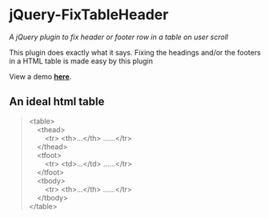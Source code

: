 # jQuery-FixTableHeader
_A jQuery plugin to fix header or footer row in a table on user scroll_

This plugin does exactly what it says. Fixing the headings and/or the footers in a HTML table is made easy by this plugin

View a demo **<a href='#'>here</a></h4>**.

## An ideal html table

>&lt;table&gt;<br/>
>&nbsp;&nbsp;&nbsp;&nbsp;&lt;thead&gt;<br/>
>&nbsp;&nbsp;&nbsp;&nbsp;&nbsp;&nbsp;&nbsp;&nbsp;&lt;tr&gt;&nbsp;&lt;th&gt;...&lt;/th&gt;&nbsp;......&lt;/tr&gt;<br/>
>&nbsp;&nbsp;&nbsp;&nbsp;&lt;/thead&gt;<br/>
>&nbsp;&nbsp;&nbsp;&nbsp;&lt;tfoot&gt;<br/>
>&nbsp;&nbsp;&nbsp;&nbsp;&nbsp;&nbsp;&nbsp;&nbsp;&lt;tr&gt;&nbsp;&lt;td&gt;...&lt;/td&gt;&nbsp;......&lt;/tr&gt;<br/>
>&nbsp;&nbsp;&nbsp;&nbsp;&lt;/tfoot&gt;<br/>
>&nbsp;&nbsp;&nbsp;&nbsp;&lt;tbody&gt;<br/>
>&nbsp;&nbsp;&nbsp;&nbsp;&nbsp;&nbsp;&nbsp;&nbsp;&lt;tr&gt;&nbsp;&lt;th&gt;...&lt;/th&gt;&nbsp;......&lt;/tr&gt;<br/>
>&nbsp;&nbsp;&nbsp;&nbsp;&lt;/tbody&gt;<br/>
>&lt;/table&gt;

